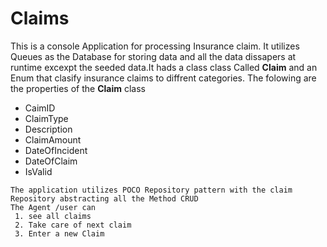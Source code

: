 # Claims

This is a console Application for processing  Insurance claim. It utilizes Queues as the Database for storing data
and all the data dissapers at runtime excexpt the seeded data.It hads a class class Called **Claim** and an Enum that 
clasify insurance claims to diffrent categories.
The folowing are the properties of the **Claim** class


- CaimID
-  ClaimType
-  Description
- ClaimAmount
- DateOfIncident
- DateOfClaim
- IsValid

```
The application utilizes POCO Repository pattern with the claim Repository abstracting all the Method CRUD
The Agent /user can 
 1. see all claims
 2. Take care of next claim 
 3. Enter a new Claim
 
```

